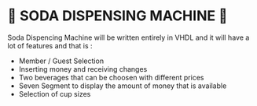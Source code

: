 # 🥤 SODA DISPENSING MACHINE 🥤
Soda Dispencing Machine will be written entirely in VHDL and it will have a lot of features and that is :
 - Member / Guest Selection
 - Inserting money and receiving changes
 - Two beverages that can be choosen with different prices
 - Seven Segment to display the amount of money that is available
 - Selection of cup sizes
